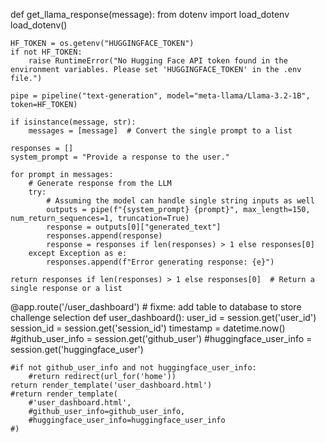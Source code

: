 def get_llama_response(message):
    from dotenv import load_dotenv
    load_dotenv()
    
    HF_TOKEN = os.getenv("HUGGINGFACE_TOKEN")
    if not HF_TOKEN:
        raise RuntimeError("No Hugging Face API token found in the environment variables. Please set 'HUGGINGFACE_TOKEN' in the .env file.")

    pipe = pipeline("text-generation", model="meta-llama/Llama-3.2-1B", token=HF_TOKEN)  

    if isinstance(message, str):
        messages = [message]  # Convert the single prompt to a list

    responses = []
    system_prompt = "Provide a response to the user."

    for prompt in messages:
        # Generate response from the LLM
        try:
            # Assuming the model can handle single string inputs as well
            outputs = pipe(f"{system_prompt} {prompt}", max_length=150, num_return_sequences=1, truncation=True)
            response = outputs[0]["generated_text"]
            responses.append(response)
            response = responses if len(responses) > 1 else responses[0]
        except Exception as e:
            responses.append(f"Error generating response: {e}")

    return responses if len(responses) > 1 else responses[0]  # Return a single response or a list


@app.route('/user_dashboard')       # fixme: add table to database to store challenge selection
def user_dashboard():
    user_id = session.get('user_id')
    session_id = session.get('session_id')
    timestamp = datetime.now()
    #github_user_info = session.get('github_user')
    #huggingface_user_info = session.get('huggingface_user')

    #if not github_user_info and not huggingface_user_info:
        #return redirect(url_for('home'))
    return render_template('user_dashboard.html')
    #return render_template(
        #'user_dashboard.html',
        #github_user_info=github_user_info,
        #huggingface_user_info=huggingface_user_info
    #)